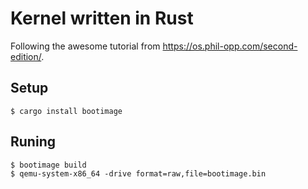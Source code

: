 # Kernel written in Rust
Following the awesome tutorial from  https://os.phil-opp.com/second-edition/.

## Setup
```
$ cargo install bootimage
```

## Runing
```
$ bootimage build
$ qemu-system-x86_64 -drive format=raw,file=bootimage.bin
```
